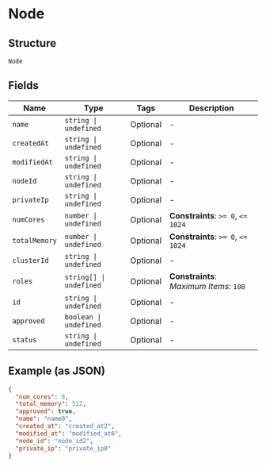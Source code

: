 
# Node

## Structure

`Node`

## Fields

| Name | Type | Tags | Description |
|  --- | --- | --- | --- |
| `name` | `string \| undefined` | Optional | - |
| `createdAt` | `string \| undefined` | Optional | - |
| `modifiedAt` | `string \| undefined` | Optional | - |
| `nodeId` | `string \| undefined` | Optional | - |
| `privateIp` | `string \| undefined` | Optional | - |
| `numCores` | `number \| undefined` | Optional | **Constraints**: `>= 0`, `<= 1024` |
| `totalMemory` | `number \| undefined` | Optional | **Constraints**: `>= 0`, `<= 1024` |
| `clusterId` | `string \| undefined` | Optional | - |
| `roles` | `string[] \| undefined` | Optional | **Constraints**: *Maximum Items*: `100` |
| `id` | `string \| undefined` | Optional | - |
| `approved` | `boolean \| undefined` | Optional | - |
| `status` | `string \| undefined` | Optional | - |

## Example (as JSON)

```json
{
  "num_cores": 8,
  "total_memory": 512,
  "approved": true,
  "name": "name0",
  "created_at": "created_at2",
  "modified_at": "modified_at6",
  "node_id": "node_id2",
  "private_ip": "private_ip0"
}
```

